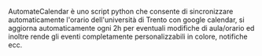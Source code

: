 AutomateCalendar è uno script python che consente di sincronizzare automaticamente l'orario dell'università di Trento con google calendar, si aggiorna automaticamente ogni 2h per eventuali modifiche di aula/orario ed inoltre rende gli eventi completamente personalizzabili in colore, notifiche ecc. 

